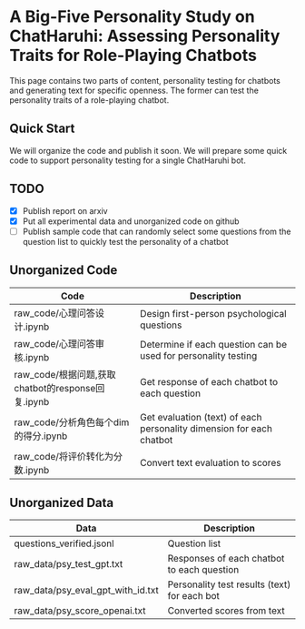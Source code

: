 # A Big-Five Personality Study on ChatHaruhi: Assessing Personality Traits for Role-Playing Chatbots

This page contains two parts of content, personality testing for chatbots and generating text for specific openness. The former can test the personality traits of a role-playing chatbot.

## Quick Start

We will organize the code and publish it soon. We will prepare some quick code to support personality testing for a single ChatHaruhi bot.

## TODO

- [x] Publish report on arxiv
- [x] Put all experimental data and unorganized code on github 
- [ ] Publish sample code that can randomly select some questions from the question list to quickly test the personality of a chatbot

## Unorganized Code

| Code | Description |
|-|-|
| raw_code/心理问答设计.ipynb | Design first-person psychological questions |
| raw_code/心理问答审核.ipynb | Determine if each question can be used for personality testing | 
| raw_code/根据问题,获取chatbot的response回复.ipynb | Get response of each chatbot to each question |
| raw_code/分析角色每个dim的得分.ipynb | Get evaluation (text) of each personality dimension for each chatbot |
| raw_code/将评价转化为分数.ipynb | Convert text evaluation to scores |

## Unorganized Data

| Data | Description | 
|-|-|
| questions_verified.jsonl | Question list |
| raw_data/psy_test_gpt.txt | Responses of each chatbot to each question |
| raw_data/psy_eval_gpt_with_id.txt | Personality test results (text) for each bot |
| raw_data/psy_score_openai.txt | Converted scores from text |
